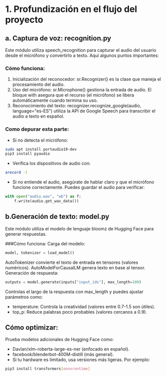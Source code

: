 # 1. Profundización en el flujo del proyecto
## a. Captura de voz: recognition.py
Este módulo utiliza speech_recognition para capturar el audio del usuario desde el micrófono y convertirlo a texto. Aquí algunos puntos importantes:
### Cómo funciona:
1. Inicialización del reconocedor:
sr.Recognizer() es la clase que maneja el procesamiento del audio.
2. Uso del micrófono:
sr.Microphone() gestiona la entrada de audio. El bloque with asegura que el recurso (el micrófono) se libera automáticamente cuando termina su uso.
3. Reconocimiento del texto:
recognizer.recognize_google(audio, language="es-ES") utiliza la API de Google Speech para transcribir el audio a texto en español.
### Como depurar esta parte:
- Si no detecta el micrófono:
```bash
sudo apt install portaudio19-dev
pip3 install pyaudio
```
- Verifica los dispositivos de audio con:
```bash
arecord -l
```
- Si no entiende el audio, asegúrate de hablar claro y que el micrófono funcione correctamente. Puedes guardar el audio para verificar:
```python
with open("audio.wav", "wb") as f:
    f.write(audio.get_wav_data())
```

## b.Generación de texto: model.py
Este módulo utiliza el modelo de lenguaje bloomz de Hugging Face para generar respuestas.

###Cómo funciona:
Carga del modelo:
```python
model, tokenizer = load_model()
```
AutoTokenizer convierte el texto de entrada en tensores (valores numéricos).
AutoModelForCausalLM genera texto en base al tensor.
Generación de respuesta:
```python
outputs = model.generate(inputs["input_ids"], max_length=100)
```
Controlas el largo de la respuesta con max_length y puedes ajustar parámetros como:
- temperature: Controla la creatividad (valores entre 0.7-1.5 son útiles).
- top_p: Reduce palabras poco probables (valores cercanos a 0.9).
## Cómo optimizar:
Prueba modelos adicionales de Hugging Face como:
- Davlan/xlm-roberta-large-es-ner (enfocado en español).
- facebook/blenderbot-400M-distill (más general).
- Si tu hardware es limitado, usa versiones más ligeras. Por ejemplo:
```bash
pip3 install transformers[onnxruntime]
```
